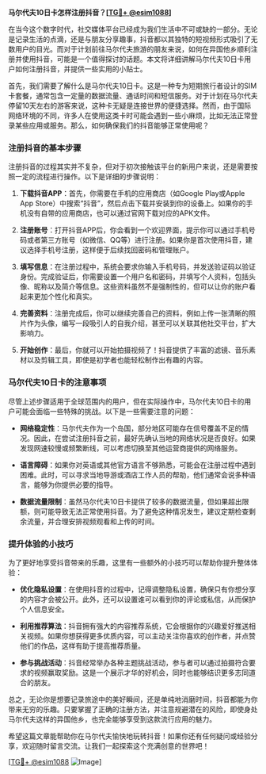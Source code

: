 **马尔代夫10日卡怎样注册抖音？[[TG💪+ @esim1088](https://t.me/s/esim1088)]**

在当今这个数字时代，社交媒体平台已经成为我们生活中不可或缺的一部分。无论是记录生活的点滴，还是与朋友分享趣事，抖音都以其独特的短视频形式吸引了无数用户的目光。而对于计划前往马尔代夫旅游的朋友来说，如何在异国他乡顺利注册并使用抖音，可能是一个值得探讨的话题。本文将详细讲解马尔代夫10日卡用户如何注册抖音，并提供一些实用的小贴士。

首先，我们需要了解什么是马尔代夫10日卡。这是一种专为短期旅行者设计的SIM卡套餐，通常包含一定量的数据流量、通话时间和短信服务。对于计划在马尔代夫停留10天左右的游客来说，这种卡无疑是连接世界的便捷选择。然而，由于国际网络环境的不同，许多人在使用这类卡时可能会遇到一些小麻烦，比如无法正常登录某些应用或服务。那么，如何确保我们的抖音能够正常使用呢？

### 注册抖音的基本步骤

注册抖音的过程其实并不复杂，但对于初次接触该平台的新用户来说，还是需要按照一定的流程进行操作。以下是详细的步骤说明：

1. **下载抖音APP**：首先，你需要在手机的应用商店（如Google Play或Apple App Store）中搜索“抖音”，然后点击下载并安装到你的设备上。如果你的手机没有自带的应用商店，也可以通过官网下载对应的APK文件。

2. **注册账号**：打开抖音APP后，你会看到一个欢迎界面，提示你可以通过手机号码或者第三方账号（如微信、QQ等）进行注册。如果你是首次使用抖音，建议选择手机号注册，这样便于后续找回密码和管理账户。

3. **填写信息**：在注册过程中，系统会要求你输入手机号码，并发送验证码以验证身份。完成验证后，你需要设置一个用户名和密码，并填写个人资料，包括头像、昵称以及简介等信息。这些资料虽然不是强制性的，但可以让你的账户看起来更加个性化和真实。

4. **完善资料**：注册完成后，你可以继续完善自己的资料，例如上传一张清晰的照片作为头像，编写一段吸引人的自我介绍，甚至可以关联其他社交平台，扩大影响力。

5. **开始创作**：最后，你就可以开始拍摄视频了！抖音提供了丰富的滤镜、音乐素材以及剪辑工具，即使是初学者也能轻松制作出有趣的内容。

### 马尔代夫10日卡的注意事项

尽管上述步骤适用于全球范围内的用户，但在实际操作中，马尔代夫10日卡的用户可能会面临一些特殊的挑战。以下是一些需要注意的问题：

- **网络稳定性**：马尔代夫作为一个岛国，部分地区可能存在信号覆盖不足的情况。因此，在尝试注册抖音之前，最好先确认当地的网络状况是否良好。如果发现网速较慢或频繁断线，可以考虑切换至其他运营商提供的网络服务。
  
- **语言障碍**：如果你对英语或其他官方语言不够熟悉，可能会在注册过程中遇到困难。此时，可以寻求当地导游或酒店工作人员的帮助，他们通常会说多种语言，能够为你提供必要的指导。

- **数据流量限制**：虽然马尔代夫10日卡提供了较多的数据流量，但如果超出限额，则可能导致无法正常使用抖音。为了避免这种情况发生，建议定期检查剩余流量，并合理安排视频观看和上传的时间。

### 提升体验的小技巧

为了更好地享受抖音带来的乐趣，这里有一些额外的小技巧可以帮助你提升整体体验：

- **优化隐私设置**：在使用抖音的过程中，记得调整隐私设置，确保只有你想分享的内容才会被公开。此外，还可以设置谁可以看到你的评论或私信，从而保护个人信息安全。

- **利用推荐算法**：抖音拥有强大的内容推荐系统，它会根据你的兴趣爱好推送相关视频。如果你想获得更多优质内容，可以主动关注你喜欢的创作者，并点赞他们的作品，这样有助于提高推荐质量。

- **参与挑战活动**：抖音经常举办各种主题挑战活动，参与者可以通过拍摄符合要求的视频赢取奖励。这是一个展示才华的好机会，同时也能够结识更多志同道合的朋友。

总之，无论你是想要记录旅途中的美好瞬间，还是单纯地消磨时间，抖音都能为你带来无穷的乐趣。只要掌握了正确的注册方法，并注意规避潜在的风险，即使身处马尔代夫这样的异国他乡，也完全能够享受到这款流行应用的魅力。

希望这篇文章能帮助你在马尔代夫愉快地玩转抖音！如果你还有任何疑问或经验分享，欢迎随时留言交流。让我们一起探索这个充满创意的世界吧！

[[TG💪+ @esim1088](https://t.me/s/esim1088) ![Image](https://i.postimg.cc/4NQfJmqS/Snipaste-2025-05-13-00-14-12.png)]